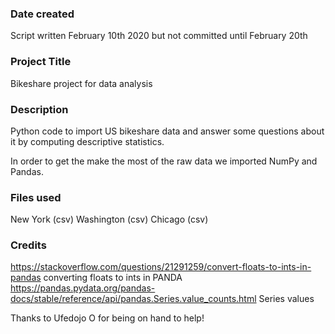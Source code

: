 ### Date created
Script written February 10th 2020 but not committed until February 20th

### Project Title
Bikeshare project for data analysis

### Description
Python code to import US bikeshare data and answer some questions about it by computing descriptive statistics.

In order to get the make the most of the raw data we imported NumPy and Pandas.


### Files used
New York (csv)
Washington (csv)
Chicago (csv)

### Credits
https://stackoverflow.com/questions/21291259/convert-floats-to-ints-in-pandas converting floats to ints in PANDA
https://pandas.pydata.org/pandas-docs/stable/reference/api/pandas.Series.value_counts.html Series values

Thanks to Ufedojo O for being on hand to help! 
